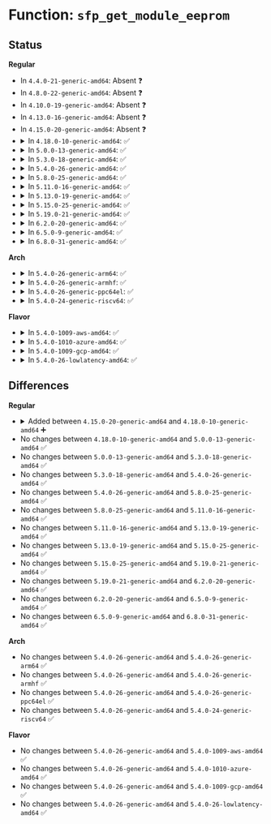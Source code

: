 # Function: <code>sfp_get_module_eeprom</code>

## Status
<b>Regular</b>
<ul>
<li>
In <code>4.4.0-21-generic-amd64</code>: Absent ❓
</li>
<li>
In <code>4.8.0-22-generic-amd64</code>: Absent ❓
</li>
<li>
In <code>4.10.0-19-generic-amd64</code>: Absent ❓
</li>
<li>
In <code>4.13.0-16-generic-amd64</code>: Absent ❓
</li>
<li>
In <code>4.15.0-20-generic-amd64</code>: Absent ❓
</li>
<li>
<details>
<summary>In <code>4.18.0-10-generic-amd64</code>: ✅</summary>

```c
int sfp_get_module_eeprom(struct sfp_bus * bus, struct ethtool_eeprom * ee, u8 * data)
```

```json
{
  "name": "sfp_get_module_eeprom",
  "collision_type": "Unique Global",
  "inline_type": "No",
  "funcs": [
    {
      "addr": 18446744071586424864,
      "name": "sfp_get_module_eeprom",
      "external": true,
      "loc": "drivers/net/phy/sfp-bus.c:396",
      "file": "drivers/net/phy/sfp-bus.c",
      "inline": "seen, unknown",
      "caller_inline": [],
      "caller_func": [
        "net/core/ethtool.c:__ethtool_get_module_eeprom"
      ]
    }
  ],
  "symbols": [
    {
      "addr": 18446744071586424864,
      "name": "sfp_get_module_eeprom",
      "section": ".text",
      "bind": "STB_GLOBAL",
      "size": 31
    }
  ]
}
```
</details>
</li>
<li>
<details>
<summary>In <code>5.0.0-13-generic-amd64</code>: ✅</summary>

```c
int sfp_get_module_eeprom(struct sfp_bus * bus, struct ethtool_eeprom * ee, u8 * data)
```

```json
{
  "name": "sfp_get_module_eeprom",
  "collision_type": "Unique Global",
  "inline_type": "No",
  "funcs": [
    {
      "addr": 18446744071586570064,
      "name": "sfp_get_module_eeprom",
      "external": true,
      "loc": "drivers/net/phy/sfp-bus.c:400",
      "file": "drivers/net/phy/sfp-bus.c",
      "inline": "seen, unknown",
      "caller_inline": [],
      "caller_func": [
        "net/core/ethtool.c:__ethtool_get_module_eeprom"
      ]
    }
  ],
  "symbols": [
    {
      "addr": 18446744071586570064,
      "name": "sfp_get_module_eeprom",
      "section": ".text",
      "bind": "STB_GLOBAL",
      "size": 31
    }
  ]
}
```
</details>
</li>
<li>
<details>
<summary>In <code>5.3.0-18-generic-amd64</code>: ✅</summary>

```c
int sfp_get_module_eeprom(struct sfp_bus * bus, struct ethtool_eeprom * ee, u8 * data)
```

```json
{
  "name": "sfp_get_module_eeprom",
  "collision_type": "Unique Global",
  "inline_type": "No",
  "funcs": [
    {
      "addr": 18446744071586821584,
      "name": "sfp_get_module_eeprom",
      "external": true,
      "loc": "drivers/net/phy/sfp-bus.c:400",
      "file": "drivers/net/phy/sfp-bus.c",
      "inline": "seen, unknown",
      "caller_inline": [],
      "caller_func": [
        "net/core/ethtool.c:__ethtool_get_module_eeprom"
      ]
    }
  ],
  "symbols": [
    {
      "addr": 18446744071586821584,
      "name": "sfp_get_module_eeprom",
      "section": ".text",
      "bind": "STB_GLOBAL",
      "size": 31
    }
  ]
}
```
</details>
</li>
<li>
<details>
<summary>In <code>5.4.0-26-generic-amd64</code>: ✅</summary>

```c
int sfp_get_module_eeprom(struct sfp_bus * bus, struct ethtool_eeprom * ee, u8 * data)
```

```json
{
  "name": "sfp_get_module_eeprom",
  "collision_type": "Unique Global",
  "inline_type": "No",
  "funcs": [
    {
      "addr": 18446744071586967680,
      "name": "sfp_get_module_eeprom",
      "external": true,
      "loc": "drivers/net/phy/sfp-bus.c:400",
      "file": "drivers/net/phy/sfp-bus.c",
      "inline": "seen, unknown",
      "caller_inline": [],
      "caller_func": [
        "net/core/ethtool.c:__ethtool_get_module_eeprom"
      ]
    }
  ],
  "symbols": [
    {
      "addr": 18446744071586967680,
      "name": "sfp_get_module_eeprom",
      "section": ".text",
      "bind": "STB_GLOBAL",
      "size": 31
    }
  ]
}
```
</details>
</li>
<li>
<details>
<summary>In <code>5.8.0-25-generic-amd64</code>: ✅</summary>

```c
int sfp_get_module_eeprom(struct sfp_bus * bus, struct ethtool_eeprom * ee, u8 * data)
```

```json
{
  "name": "sfp_get_module_eeprom",
  "collision_type": "Unique Global",
  "inline_type": "No",
  "funcs": [
    {
      "addr": 18446744071587790976,
      "name": "sfp_get_module_eeprom",
      "external": true,
      "loc": "drivers/net/phy/sfp-bus.c:520",
      "file": "drivers/net/phy/sfp-bus.c",
      "inline": "seen, unknown",
      "caller_inline": [],
      "caller_func": [
        "net/ethtool/ioctl.c:__ethtool_get_module_eeprom"
      ]
    }
  ],
  "symbols": [
    {
      "addr": 18446744071587790976,
      "name": "sfp_get_module_eeprom",
      "section": ".text",
      "bind": "STB_GLOBAL",
      "size": 31
    }
  ]
}
```
</details>
</li>
<li>
<details>
<summary>In <code>5.11.0-16-generic-amd64</code>: ✅</summary>

```c
int sfp_get_module_eeprom(struct sfp_bus * bus, struct ethtool_eeprom * ee, u8 * data)
```

```json
{
  "name": "sfp_get_module_eeprom",
  "collision_type": "Unique Global",
  "inline_type": "No",
  "funcs": [
    {
      "addr": 18446744071587848992,
      "name": "sfp_get_module_eeprom",
      "external": true,
      "loc": "drivers/net/phy/sfp-bus.c:534",
      "file": "drivers/net/phy/sfp-bus.c",
      "inline": "seen, unknown",
      "caller_inline": [],
      "caller_func": [
        "net/ethtool/ioctl.c:__ethtool_get_module_eeprom"
      ]
    }
  ],
  "symbols": [
    {
      "addr": 18446744071587848992,
      "name": "sfp_get_module_eeprom",
      "section": ".text",
      "bind": "STB_GLOBAL",
      "size": 31
    }
  ]
}
```
</details>
</li>
<li>
<details>
<summary>In <code>5.13.0-19-generic-amd64</code>: ✅</summary>

```c
int sfp_get_module_eeprom(struct sfp_bus * bus, struct ethtool_eeprom * ee, u8 * data)
```

```json
{
  "name": "sfp_get_module_eeprom",
  "collision_type": "Unique Global",
  "inline_type": "No",
  "funcs": [
    {
      "addr": 18446744071587728272,
      "name": "sfp_get_module_eeprom",
      "external": true,
      "loc": "drivers/net/phy/sfp-bus.c:551",
      "file": "drivers/net/phy/sfp-bus.c",
      "inline": "seen, unknown",
      "caller_inline": [],
      "caller_func": [
        "net/ethtool/ioctl.c:ethtool_get_module_eeprom_call"
      ]
    }
  ],
  "symbols": [
    {
      "addr": 18446744071587728272,
      "name": "sfp_get_module_eeprom",
      "section": ".text",
      "bind": "STB_GLOBAL",
      "size": 31
    }
  ]
}
```
</details>
</li>
<li>
<details>
<summary>In <code>5.15.0-25-generic-amd64</code>: ✅</summary>

```c
int sfp_get_module_eeprom(struct sfp_bus * bus, struct ethtool_eeprom * ee, u8 * data)
```

```json
{
  "name": "sfp_get_module_eeprom",
  "collision_type": "Unique Global",
  "inline_type": "No",
  "funcs": [
    {
      "addr": 18446744071588321712,
      "name": "sfp_get_module_eeprom",
      "external": true,
      "loc": "drivers/net/phy/sfp-bus.c:556",
      "file": "drivers/net/phy/sfp-bus.c",
      "inline": "seen, unknown",
      "caller_inline": [],
      "caller_func": [
        "net/ethtool/ioctl.c:ethtool_get_module_eeprom_call"
      ]
    }
  ],
  "symbols": [
    {
      "addr": 18446744071588321712,
      "name": "sfp_get_module_eeprom",
      "section": ".text",
      "bind": "STB_GLOBAL",
      "size": 31
    }
  ]
}
```
</details>
</li>
<li>
<details>
<summary>In <code>5.19.0-21-generic-amd64</code>: ✅</summary>

```c
int sfp_get_module_eeprom(struct sfp_bus * bus, struct ethtool_eeprom * ee, u8 * data)
```

```json
{
  "name": "sfp_get_module_eeprom",
  "collision_type": "Unique Global",
  "inline_type": "No",
  "funcs": [
    {
      "addr": 18446744071589711968,
      "name": "sfp_get_module_eeprom",
      "external": true,
      "loc": "drivers/net/phy/sfp-bus.c:562",
      "file": "drivers/net/phy/sfp-bus.c",
      "inline": "seen, unknown",
      "caller_inline": [],
      "caller_func": [
        "net/ethtool/ioctl.c:ethtool_get_module_eeprom_call"
      ]
    }
  ],
  "symbols": [
    {
      "addr": 18446744071589711968,
      "name": "sfp_get_module_eeprom",
      "section": ".text",
      "bind": "STB_GLOBAL",
      "size": 43
    }
  ]
}
```
</details>
</li>
<li>
<details>
<summary>In <code>6.2.0-20-generic-amd64</code>: ✅</summary>

```c
int sfp_get_module_eeprom(struct sfp_bus * bus, struct ethtool_eeprom * ee, u8 * data)
```

```json
{
  "name": "sfp_get_module_eeprom",
  "collision_type": "Unique Global",
  "inline_type": "No",
  "funcs": [
    {
      "addr": 18446744071591328848,
      "name": "sfp_get_module_eeprom",
      "external": true,
      "loc": "drivers/net/phy/sfp-bus.c:511",
      "file": "drivers/net/phy/sfp-bus.c",
      "inline": "seen, unknown",
      "caller_inline": [],
      "caller_func": [
        "net/ethtool/ioctl.c:ethtool_get_module_eeprom_call"
      ]
    }
  ],
  "symbols": [
    {
      "addr": 18446744071591328848,
      "name": "sfp_get_module_eeprom",
      "section": ".text",
      "bind": "STB_GLOBAL",
      "size": 43
    }
  ]
}
```
</details>
</li>
<li>
<details>
<summary>In <code>6.5.0-9-generic-amd64</code>: ✅</summary>

```c
int sfp_get_module_eeprom(struct sfp_bus * bus, struct ethtool_eeprom * ee, u8 * data)
```

```json
{
  "name": "sfp_get_module_eeprom",
  "collision_type": "Unique Global",
  "inline_type": "No",
  "funcs": [
    {
      "addr": 18446744071591690256,
      "name": "sfp_get_module_eeprom",
      "external": true,
      "loc": "drivers/net/phy/sfp-bus.c:521",
      "file": "drivers/net/phy/sfp-bus.c",
      "inline": "seen, unknown",
      "caller_inline": [],
      "caller_func": [
        "net/ethtool/ioctl.c:ethtool_get_module_eeprom_call"
      ]
    }
  ],
  "symbols": [
    {
      "addr": 18446744071591690256,
      "name": "sfp_get_module_eeprom",
      "section": ".text",
      "bind": "STB_GLOBAL",
      "size": 43
    }
  ]
}
```
</details>
</li>
<li>
<details>
<summary>In <code>6.8.0-31-generic-amd64</code>: ✅</summary>

```c
int sfp_get_module_eeprom(struct sfp_bus * bus, struct ethtool_eeprom * ee, u8 * data)
```

```json
{
  "name": "sfp_get_module_eeprom",
  "collision_type": "Unique Global",
  "inline_type": "No",
  "funcs": [
    {
      "addr": 18446744071592433216,
      "name": "sfp_get_module_eeprom",
      "external": true,
      "loc": "drivers/net/phy/sfp-bus.c:521",
      "file": "drivers/net/phy/sfp-bus.c",
      "inline": "seen, unknown",
      "caller_inline": [],
      "caller_func": [
        "net/ethtool/ioctl.c:ethtool_get_module_eeprom_call"
      ]
    }
  ],
  "symbols": [
    {
      "addr": 18446744071592433216,
      "name": "sfp_get_module_eeprom",
      "section": ".text",
      "bind": "STB_GLOBAL",
      "size": 43
    }
  ]
}
```
</details>
</li>
</ul>
<b>Arch</b>
<ul>
<li>
<details>
<summary>In <code>5.4.0-26-generic-arm64</code>: ✅</summary>

```c
int sfp_get_module_eeprom(struct sfp_bus * bus, struct ethtool_eeprom * ee, u8 * data)
```

```json
{
  "name": "sfp_get_module_eeprom",
  "collision_type": "Unique Global",
  "inline_type": "No",
  "funcs": [
    {
      "addr": 18446603336499958536,
      "name": "sfp_get_module_eeprom",
      "external": true,
      "loc": "drivers/net/phy/sfp-bus.c:400",
      "file": "drivers/net/phy/sfp-bus.c",
      "inline": "seen, unknown",
      "caller_inline": [],
      "caller_func": [
        "net/core/ethtool.c:__ethtool_get_module_eeprom"
      ]
    }
  ],
  "symbols": [
    {
      "addr": 18446603336499958536,
      "name": "sfp_get_module_eeprom",
      "section": ".text",
      "bind": "STB_GLOBAL",
      "size": 76
    }
  ]
}
```
</details>
</li>
<li>
<details>
<summary>In <code>5.4.0-26-generic-armhf</code>: ✅</summary>

```c
int sfp_get_module_eeprom(struct sfp_bus * bus, struct ethtool_eeprom * ee, u8 * data)
```

```json
{
  "name": "sfp_get_module_eeprom",
  "collision_type": "Unique Global",
  "inline_type": "No",
  "funcs": [
    {
      "addr": 3232497536,
      "name": "sfp_get_module_eeprom",
      "external": true,
      "loc": "drivers/net/phy/sfp-bus.c:400",
      "file": "drivers/net/phy/sfp-bus.c",
      "inline": "seen, unknown",
      "caller_inline": [],
      "caller_func": [
        "net/core/ethtool.c:__ethtool_get_module_eeprom"
      ]
    }
  ],
  "symbols": [
    {
      "addr": 3232497536,
      "name": "sfp_get_module_eeprom",
      "section": ".text",
      "bind": "STB_GLOBAL",
      "size": 40
    }
  ]
}
```
</details>
</li>
<li>
<details>
<summary>In <code>5.4.0-26-generic-ppc64el</code>: ✅</summary>

```c
int sfp_get_module_eeprom(struct sfp_bus * bus, struct ethtool_eeprom * ee, u8 * data)
```

```json
{
  "name": "sfp_get_module_eeprom",
  "collision_type": "Unique Global",
  "inline_type": "No",
  "funcs": [
    {
      "addr": 13835058055293283488,
      "name": "sfp_get_module_eeprom",
      "external": true,
      "loc": "drivers/net/phy/sfp-bus.c:400",
      "file": "drivers/net/phy/sfp-bus.c",
      "inline": "seen, unknown",
      "caller_inline": [],
      "caller_func": [
        "net/core/ethtool.c:__ethtool_get_module_eeprom"
      ]
    }
  ],
  "symbols": [
    {
      "addr": 13835058055293283488,
      "name": "sfp_get_module_eeprom",
      "section": ".text",
      "bind": "STB_GLOBAL",
      "size": 72
    }
  ]
}
```
</details>
</li>
<li>
<details>
<summary>In <code>5.4.0-24-generic-riscv64</code>: ✅</summary>

```c
int sfp_get_module_eeprom(struct sfp_bus * bus, struct ethtool_eeprom * ee, u8 * data)
```

```json
{
  "name": "sfp_get_module_eeprom",
  "collision_type": "Unique Global",
  "inline_type": "No",
  "funcs": [
    {
      "addr": 18446743936277038090,
      "name": "sfp_get_module_eeprom",
      "external": true,
      "loc": "drivers/net/phy/sfp-bus.c:400",
      "file": "drivers/net/phy/sfp-bus.c",
      "inline": "seen, unknown",
      "caller_inline": [],
      "caller_func": [
        "net/core/ethtool.c:__ethtool_get_module_eeprom"
      ]
    }
  ],
  "symbols": [
    {
      "addr": 18446743936277038090,
      "name": "sfp_get_module_eeprom",
      "section": ".text",
      "bind": "STB_GLOBAL",
      "size": 56
    }
  ]
}
```
</details>
</li>
</ul>
<b>Flavor</b>
<ul>
<li>
<details>
<summary>In <code>5.4.0-1009-aws-amd64</code>: ✅</summary>

```c
int sfp_get_module_eeprom(struct sfp_bus * bus, struct ethtool_eeprom * ee, u8 * data)
```

```json
{
  "name": "sfp_get_module_eeprom",
  "collision_type": "Unique Global",
  "inline_type": "No",
  "funcs": [
    {
      "addr": 18446744071586724688,
      "name": "sfp_get_module_eeprom",
      "external": true,
      "loc": "drivers/net/phy/sfp-bus.c:400",
      "file": "drivers/net/phy/sfp-bus.c",
      "inline": "seen, unknown",
      "caller_inline": [],
      "caller_func": [
        "net/core/ethtool.c:__ethtool_get_module_eeprom"
      ]
    }
  ],
  "symbols": [
    {
      "addr": 18446744071586724688,
      "name": "sfp_get_module_eeprom",
      "section": ".text",
      "bind": "STB_GLOBAL",
      "size": 31
    }
  ]
}
```
</details>
</li>
<li>
<details>
<summary>In <code>5.4.0-1010-azure-amd64</code>: ✅</summary>

```c
int sfp_get_module_eeprom(struct sfp_bus * bus, struct ethtool_eeprom * ee, u8 * data)
```

```json
{
  "name": "sfp_get_module_eeprom",
  "collision_type": "Unique Global",
  "inline_type": "No",
  "funcs": [
    {
      "addr": 18446744071586591904,
      "name": "sfp_get_module_eeprom",
      "external": true,
      "loc": "drivers/net/phy/sfp-bus.c:400",
      "file": "drivers/net/phy/sfp-bus.c",
      "inline": "seen, unknown",
      "caller_inline": [],
      "caller_func": [
        "net/core/ethtool.c:__ethtool_get_module_eeprom"
      ]
    }
  ],
  "symbols": [
    {
      "addr": 18446744071586591904,
      "name": "sfp_get_module_eeprom",
      "section": ".text",
      "bind": "STB_GLOBAL",
      "size": 31
    }
  ]
}
```
</details>
</li>
<li>
<details>
<summary>In <code>5.4.0-1009-gcp-amd64</code>: ✅</summary>

```c
int sfp_get_module_eeprom(struct sfp_bus * bus, struct ethtool_eeprom * ee, u8 * data)
```

```json
{
  "name": "sfp_get_module_eeprom",
  "collision_type": "Unique Global",
  "inline_type": "No",
  "funcs": [
    {
      "addr": 18446744071586922240,
      "name": "sfp_get_module_eeprom",
      "external": true,
      "loc": "drivers/net/phy/sfp-bus.c:400",
      "file": "drivers/net/phy/sfp-bus.c",
      "inline": "seen, unknown",
      "caller_inline": [],
      "caller_func": [
        "net/core/ethtool.c:__ethtool_get_module_eeprom"
      ]
    }
  ],
  "symbols": [
    {
      "addr": 18446744071586922240,
      "name": "sfp_get_module_eeprom",
      "section": ".text",
      "bind": "STB_GLOBAL",
      "size": 31
    }
  ]
}
```
</details>
</li>
<li>
<details>
<summary>In <code>5.4.0-26-lowlatency-amd64</code>: ✅</summary>

```c
int sfp_get_module_eeprom(struct sfp_bus * bus, struct ethtool_eeprom * ee, u8 * data)
```

```json
{
  "name": "sfp_get_module_eeprom",
  "collision_type": "Unique Global",
  "inline_type": "No",
  "funcs": [
    {
      "addr": 18446744071587028688,
      "name": "sfp_get_module_eeprom",
      "external": true,
      "loc": "drivers/net/phy/sfp-bus.c:400",
      "file": "drivers/net/phy/sfp-bus.c",
      "inline": "seen, unknown",
      "caller_inline": [],
      "caller_func": [
        "net/core/ethtool.c:__ethtool_get_module_eeprom"
      ]
    }
  ],
  "symbols": [
    {
      "addr": 18446744071587028688,
      "name": "sfp_get_module_eeprom",
      "section": ".text",
      "bind": "STB_GLOBAL",
      "size": 31
    }
  ]
}
```
</details>
</li>
</ul>

## Differences
<b>Regular</b>
<ul>
<li>
<details>
<summary>Added between <code>4.15.0-20-generic-amd64</code> and <code>4.18.0-10-generic-amd64</code> ➕</summary>

```c
int sfp_get_module_eeprom(struct sfp_bus * bus, struct ethtool_eeprom * ee, u8 * data)
```
</details>
</li>
<li>
No changes between <code>4.18.0-10-generic-amd64</code> and <code>5.0.0-13-generic-amd64</code> ✅
</li>
<li>
No changes between <code>5.0.0-13-generic-amd64</code> and <code>5.3.0-18-generic-amd64</code> ✅
</li>
<li>
No changes between <code>5.3.0-18-generic-amd64</code> and <code>5.4.0-26-generic-amd64</code> ✅
</li>
<li>
No changes between <code>5.4.0-26-generic-amd64</code> and <code>5.8.0-25-generic-amd64</code> ✅
</li>
<li>
No changes between <code>5.8.0-25-generic-amd64</code> and <code>5.11.0-16-generic-amd64</code> ✅
</li>
<li>
No changes between <code>5.11.0-16-generic-amd64</code> and <code>5.13.0-19-generic-amd64</code> ✅
</li>
<li>
No changes between <code>5.13.0-19-generic-amd64</code> and <code>5.15.0-25-generic-amd64</code> ✅
</li>
<li>
No changes between <code>5.15.0-25-generic-amd64</code> and <code>5.19.0-21-generic-amd64</code> ✅
</li>
<li>
No changes between <code>5.19.0-21-generic-amd64</code> and <code>6.2.0-20-generic-amd64</code> ✅
</li>
<li>
No changes between <code>6.2.0-20-generic-amd64</code> and <code>6.5.0-9-generic-amd64</code> ✅
</li>
<li>
No changes between <code>6.5.0-9-generic-amd64</code> and <code>6.8.0-31-generic-amd64</code> ✅
</li>
</ul>
<b>Arch</b>
<ul>
<li>
No changes between <code>5.4.0-26-generic-amd64</code> and <code>5.4.0-26-generic-arm64</code> ✅
</li>
<li>
No changes between <code>5.4.0-26-generic-amd64</code> and <code>5.4.0-26-generic-armhf</code> ✅
</li>
<li>
No changes between <code>5.4.0-26-generic-amd64</code> and <code>5.4.0-26-generic-ppc64el</code> ✅
</li>
<li>
No changes between <code>5.4.0-26-generic-amd64</code> and <code>5.4.0-24-generic-riscv64</code> ✅
</li>
</ul>
<b>Flavor</b>
<ul>
<li>
No changes between <code>5.4.0-26-generic-amd64</code> and <code>5.4.0-1009-aws-amd64</code> ✅
</li>
<li>
No changes between <code>5.4.0-26-generic-amd64</code> and <code>5.4.0-1010-azure-amd64</code> ✅
</li>
<li>
No changes between <code>5.4.0-26-generic-amd64</code> and <code>5.4.0-1009-gcp-amd64</code> ✅
</li>
<li>
No changes between <code>5.4.0-26-generic-amd64</code> and <code>5.4.0-26-lowlatency-amd64</code> ✅
</li>
</ul>
